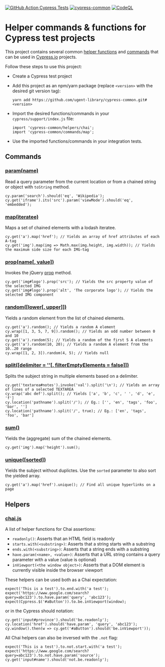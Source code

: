 [![GitHub Action Cypress Tests](https://github.com/ugent-library/cypress-common/actions/workflows/main.yml/badge.svg)](https://github.com/ugent-library/cypress-common/actions/workflows/main.yml)
[![cypress-common](https://img.shields.io/endpoint?url=https://dashboard.cypress.io/badge/simple/dkufj2&style=flat&logo=cypress)](https://dashboard.cypress.io/projects/dkufj2/runs)
[![CodeQL](https://github.com/ugent-library/cypress-common/workflows/CodeQL/badge.svg)](https://github.com/ugent-library/cypress-common/actions/workflows/codeql-analysis.yml)

# Helper commands & functions for Cypress test projects

This project contains several common [helper functions](helpers/) and [commands](commands/) that can be used in [Cypress.io](https://cypress.io) projects.

Follow these steps to use this project:

- Create a Cypress test project
- Add this project as an npm/yarn package (replace `<version>` with the desired git version tag):

  ```
  yarn add https://github.com/ugent-library/cypress-common.git#<version>
  ```

- Import the desired functions/commands in your `cypress/support/index.js` file:

  ```
  import 'cypress-common/helpers/chai';
  import 'cypress-common/commands/map';
  ```

- Use the imported functions/commands in your integration tests.

## Commands

### [param(name)](commands/param.js)

Read a query parameter from the current location or from a chained string or object with `toString` method.

```
cy.param('search').should('eq', 'Wikipedia');
cy.get('iframe').its('src').param('viewMode').should('eq', 'embedded');
```

### [map(iteratee)](commands/map.js)

Maps a set of chained elements with a lodash iteratee.

```
cy.get('a').map('href'); // Yields an array of href attributes of each A-tag
cy.get('img').map(img => Math.max(img.height, img.width)); // Yields the maximum side size for each IMG-tag
```

### [prop(name[, value])](commands/prop.js)

Invokes the jQuery [prop](https://api.jquery.com/prop/) method.

```
cy.get('img#logo').prop('src'); // Yields the src property value of the selected IMG
cy.get('img#logo').prop('alt', 'The corporate logo'); // Yields the selected IMG component
```

### [random([lower[, upper]])](commands/random.js)

Yields a random element from the list of chained elements.

```
cy.get('a').random(); // Yields a random A element
cy.wrap([1, 3, 5, 7, 9]).random(); // Yields an odd number between 0 and 10
cy.get('a').random(5); // Yields a random of the first 5 A elements
cy.get('a').random(10, 20); // Yields a random A element from the 10..20 range
cy.wrap([1, 2, 3]).random(4, 5); // Yields null
```

### [split([delimiter = ''[, filterEmptyElements = false]])](commands/split.js)

Splits the subject string in multiple elements based on a delimiter.

```
cy.get('textarea#notes').invoke('val').split('\n'); // Yields an array of lines of a selected TEXTAREA
cy.wrap('abc def').split(); // Yields ['a', 'b', 'c', ' ', 'd', 'e', 'f']
cy.location('pathname').split('/'); // Eg.: ['', 'en', 'tags', 'foo', 'bar', '']
cy.location('pathname').split('/', true); // Eg.: ['en', 'tags', 'foo', 'bar']
```

### [sum()](commands/sum.js)

Yields the (aggregate) sum of the chained elements.

```
cy.get('img').map('height').sum();
```

### [unique([sorted])](commands/sorted.js)

Yields the subject without duplictes. Use the `sorted` parameter to also sort the yielded array.

```
cy.get('a').map('href').unique(); // Find all unique hyperlinks on a page
```

## Helpers

### [chai.js](helpers/chai.js)

A list of helper functions for Chai assertions:

- `readonly()`: Asserts that an HTML field is readonly
- `starts.with(<substring>)`: Asserts that a string starts with a substring
- `ends.with(<substring>)`: Asserts that a string ends with a substring
- `have.param(<name>, <value>)`: Asserts that a URL string contains a query parameter with a value (value is optional)
- `inViewport(<the window object>)`: Asserts that a DOM element is currently visible inside the browser viewport

These helpers can be used both as a Chai expectation:

```
expect('This is a test').to.end.with('a test');
expect('https://www.google.com/search?query=abc123').to.have.param('query', 'abc123');
expect(Cypress.$('#aButton')).to.be.inViewport(window);
```

or in the Cypress should notation:

```
cy.get('input#province').should('be.readonly');
cy.location('href').should('have.param', 'query', 'abc123');
cy.window().then(w => cy.get('#aButton').should('be.inViewport'));
```

All Chai helpers can also be inversed with the `.not` flag:

```
expect('This is a test').to.not.start.with('a test');
expect('https://www.google.com/search?query=abc123').to.not.have.param('source');
cy.get('input#name').should('not.be.readonly');
```
